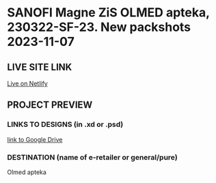 # SANOFI Magne ZiS OLMED apteka, 230322-SF-23. New packshots 2023-11-07
<!-- please enter project number recived from PM -->

## LIVE SITE LINK
<!-- please enter link to site preview here -->
[Live on Netlify](https://magne-zis-new-olmed-apteka.netlify.app/)

## PROJECT PREVIEW
<!-- ![Design preview for the project](./link) -->

### LINKS TO DESIGNS (in .xd or .psd)
<!-- please enter link to preview designs -->
[link to Google Drive](https://drive.google.com/drive/folders/1xa935qO5ijYDOJolIAvtOBwZxBkaZhRO)

### DESTINATION (name of e-retailer or general/pure)
<!-- please enter e-retailers name -->
Olmed apteka
